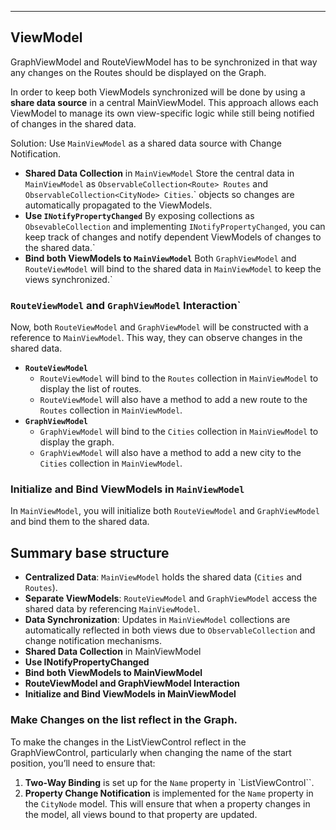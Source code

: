 ﻿
---
## ViewModel

GraphViewModel and RouteViewModel has to be synchronized in that way any changes on the Routes should be displayed on the Graph.

In order to keep both ViewModels synchronized will be done by using a **share data source** in a central MainViewModel. This approach allows each ViewModel to manage its own view-specific logic while still being notified of changes in the shared data.

Solution: Use `MainViewModel` as a shared data source with Change Notification.

- **Shared Data Collection** in `MainViewModel`
	Store the central data in `MainViewModel` as `ObservableCollection<Route> Routes` and `ObservableCollection<CityNode> Cities`.`
	objects so changes are automatically propagated to the ViewModels.
- **Use `INotifyPropertyChanged`**
	By exposing collections as `ObsevableCollection` and implementing `INotifyPropertyChanged`, you can keep track of changes and notify dependent ViewModels of changes to the shared data.`
- **Bind both ViewModels to `MainViewModel`**
	Both `GraphViewModel` and `RouteViewModel` will bind to the shared data in `MainViewModel` to keep the views synchronized.`

### `RouteViewModel` and `GraphViewModel` Interaction` 
Now, both `RouteViewModel` and `GraphViewModel` will be constructed with a reference to `MainViewModel`. This way, they can observe changes in the shared data.

- **`RouteViewModel`**
	- `RouteViewModel` will bind to the `Routes` collection in `MainViewModel` to display the list of routes.
	- `RouteViewModel` will also have a method to add a new route to the `Routes` collection in `MainViewModel`.
- **`GraphViewModel`**
	- `GraphViewModel` will bind to the `Cities` collection in `MainViewModel` to display the graph.
	- `GraphViewModel` will also have a method to add a new city to the `Cities` collection in `MainViewModel`.

### Initialize and Bind ViewModels in `MainViewModel`
In `MainViewModel`, you will initialize both `RouteViewModel` and `GraphViewModel` and bind them to the shared data.

## **Summary base structure**
- **Centralized Data**: `MainViewModel` holds the shared data (`Cities` and `Routes`).
- **Separate ViewModels**: `RouteViewModel` and `GraphViewModel` access the shared data by referencing `MainViewModel`.
- **Data Synchronization**: Updates in `MainViewModel` collections are automatically reflected in both views due to `ObservableCollection` and change notification mechanisms.
- **Shared Data Collection** in MainViewModel
- **Use INotifyPropertyChanged**
- **Bind both ViewModels to MainViewModel**
- **RouteViewModel and GraphViewModel Interaction**
- **Initialize and Bind ViewModels in MainViewModel**

### Make Changes on the list reflect in the Graph.
To make the changes in the ListViewControl reflect in the GraphViewControl, particularly when changing the name of the start position, you’ll need to ensure that:

1. **Two-Way Binding** is set up for the `Name` property in `ListViewControl``.
2. **Property Change Notification** is implemented for the `Name` property in the `CityNode` model. This will ensure that when a property changes in the model, all views bound to that property are updated.


